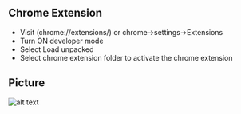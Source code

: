## Chrome Extension

- Visit (chrome://extensions/) or chrome->settings->Extensions
- Turn ON developer mode
- Select Load unpacked
- Select chrome extension folder to activate the chrome extension

## Picture

![alt text](https://github.com/kwin3012/Hello-World-Chrome-Extension/pic.png)